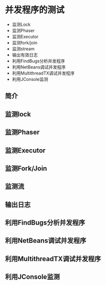 # 并发程序的测试

+   监测Lock
+   监测Phaser
+   监测Executor
+   监测fork/join
+   监测stream
+   输出有效日志
+   利用FindBugs分析并发程序
+   利用NetBeans调试并发程序
+   利用MultithreadTX调试并发程序
+   利用JConsole监测

## 简介

## 监测lock

## 监测Phaser

## 监测Executor

## 监测Fork/Join

## 监测流

## 输出日志

## 利用FindBugs分析并发程序

## 利用NetBeans调试并发程序

## 利用MultithreadTX调试并发程序

##  利用JConsole监测